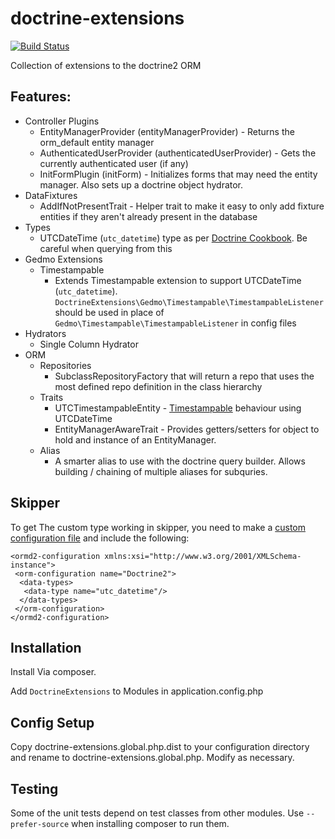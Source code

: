 # doctrine-extensions
[![Build Status](https://travis-ci.org/51systems/doctrine-extensions-module.svg?branch=master)](https://travis-ci.org/51systems/doctrine-extensions-module)



Collection of extensions to the doctrine2 ORM

## Features:
- Controller Plugins
  - EntityManagerProvider (entityManagerProvider) - Returns the orm_default entity manager
  - AuthenticatedUserProvider (authenticatedUserProvider) - Gets the currently authenticated user (if any)
  - InitFormPlugin (initForm) - Initializes forms that may need the entity manager. Also sets up a doctrine object hydrator.
- DataFixtures
  - AddIfNotPresentTrait - Helper trait to make it easy to only add fixture entities if they aren't already present in the database
- Types
  - UTCDateTime (`utc_datetime`) type as per [Doctrine Cookbook](http://doctrine-orm.readthedocs.org/projects/doctrine-orm/en/latest/cookbook/working-with-datetime.html). Be careful when querying from this
- Gedmo Extensions
  - Timestampable
    - Extends Timestampable extension to support UTCDateTime (`utc_datetime`). `DoctrineExtensions\Gedmo\Timestampable\TimestampableListener` should be used in place of `Gedmo\Timestampable\TimestampableListener` in config files
- Hydrators
  - Single Column Hydrator
- ORM
  - Repositories
    - SubclassRepositoryFactory that will return a repo that uses the most defined repo definition in the class hierarchy
  - Traits
    - UTCTimestampableEntity - [Timestampable](https://github.com/Atlantic18/DoctrineExtensions/blob/master/doc/timestampable.md)
    behaviour using UTCDateTime
    - EntityManagerAwareTrait - Provides getters/setters for object to hold and instance of an EntityManager. 
  - Alias
    - A smarter alias to use with the doctrine query builder. Allows building / chaining of multiple aliases for subquries.
    

## Skipper
To get The custom type working in skipper, you need to make a [custom configuration file](https://help.skipper18.com/expert-usage/customization/configuration-files) and include the following:
```
<ormd2-configuration xmlns:xsi="http://www.w3.org/2001/XMLSchema-instance">
 <orm-configuration name="Doctrine2">
  <data-types>
   <data-type name="utc_datetime"/>
  </data-types>
 </orm-configuration>
</ormd2-configuration>
```


## Installation


Install Via composer.

Add `DoctrineExtensions` to Modules in application.config.php

## Config Setup
Copy doctrine-extensions.global.php.dist to your configuration directory and rename to doctrine-extensions.global.php.
Modify as necessary.

## Testing
Some of the unit tests depend on test classes from other modules. Use `--prefer-source` when installing composer to run them.